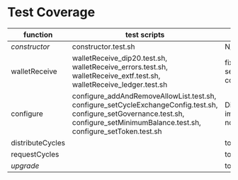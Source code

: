 # Test Coverage

| function | test scripts | left to do | complete |
| ------ | ------ | ------ | ------ |
| *constructor* | constructor.test.sh | N/A |  100% |
| walletReceive | walletReceive_dip20.test.sh, walletReceive_errors.test.sh, walletReceive_extf.test.sh, walletReceive_ledger.test.sh | fix ledger canister initialization, see common/config_token_ledger.sh |  70% | 
| configure | configure_addAndRemoveAllowList.test.sh, configure_setCycleExchangeConfig.test.sh, configure_setGovernance.test.sh, configure_setMinimumBalance.test.sh, configure_setToken.test.sh | DistributeBalance not implemented, SetToken errors not implemented |  65% |
| distributeCycles | | to implement |  0% |
| requestCycles | | to implement |  0% |
| *upgrade* | | to implement |  0% |